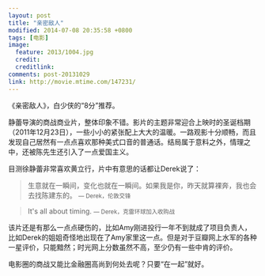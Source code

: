 ```yaml
---
layout: post
title: "亲密敌人"
modified: 2014-07-08 20:35:58 +0800
tags: [电影]
image:
  feature: 2013/1004.jpg
  credit: 
  creditlink: 
comments: post-20131029
link: http://movie.mtime.com/147231/
---
```


《亲密敌人》，白少侠的“8分”推荐。

静蕾导演的商战商业片，整体印象不错。影片的主题非常迎合上映时的圣诞档期（2011年12月23日），一些小小的紧张配上大大的温暖。一路观影十分顺畅，而且发现自己居然有一点点喜欢那种美式口音的普通话。结局属于意料之外，情理之中，还被陈先生还引入了一点爱国主义。

目测徐静蕾非常喜欢黄立行，片中有意思的话都让Derek说了：

> 生意就在一瞬间，变化也就在一瞬间。如果我是你，昨天就算裸奔，我也会去找陈建东的。
> <small>— Derek，伦敦交锋</small>

> It's all about timing.
> <small>— Derek，克雷环球加入收购战</small>

该片还是有那么一点点硬伤的，比如Amy刚进投行一年不到就成了项目负责人，比如Derek的姐姐奇怪地出现在了Amy家里这一点。但是对于豆瓣网上水军的各种一星评价，只能黯然；时光网上分数虽然不高，至少仍有一些中肯的评价。

电影圈的商战又能比金融圈高尚到何处去呢？只要“在一起”就好。

